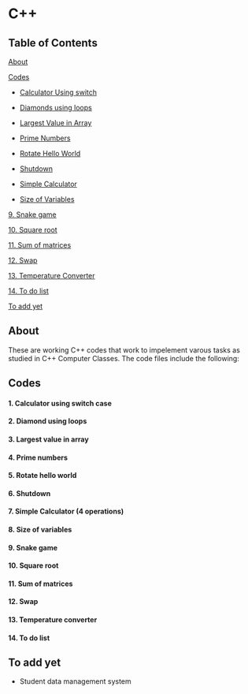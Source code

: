 # C++

## Table of Contents
[About](#about)

[Codes](#codes)

* [Calculator Using switch](#calculator-using-switch-case)

* [Diamonds using loops](#diamond-using-loops)

* [Largest Value in Array](#largest-value-in-array)

* [Prime Numbers](#4-prime-numbers)

* [Rotate Hello World](#rotate-hello-world)

* [Shutdown](#shutdown)

* [Simple Calculator](#simple-calculator-4-operations)

* [Size of Variables](#size-of-variables)

[9. Snake game](#snake-game)

[10. Square root](#square-root)

[11. Sum of matrices](#sum-of-matrices)

[12. Swap](#swap)

[13. Temperature Converter](#temperature-converter)

[14. To do list](#to-do-list-list)

[To add yet](#to-add-yet)

## About
These are working C++ codes that work to impelement varous tasks as studied in  C++ Computer Classes. 
The code files include the following:

## Codes
#### 1. Calculator using  switch case
#### 2. Diamond using loops
#### 3. Largest value in array
#### 4. Prime numbers
#### 5. Rotate hello world
#### 6. Shutdown
#### 7. Simple Calculator (4 operations)
#### 8. Size of variables
#### 9. Snake game
#### 10. Square root
#### 11. Sum of  matrices
#### 12. Swap
#### 13. Temperature converter
#### 14. To do list 


## To add yet
* Student data management system
